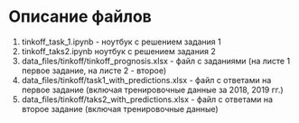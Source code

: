 # Описание файлов 
1. tinkoff_task_1.ipynb - ноутбук с решением задания 1
2. tinkoff_taks2.ipynb ноутбук с решением задания 2
3. data_files/tinkoff/tinkoff_prognosis.xlsx - файл с заданиями (на листе 1 первое задание, на листе 2 - второе)
4. data_files/tinkoff/task1_with_predictions.xlsx - файл с ответами на первое задание (включая тренировочные данные за 2018, 2019 гг.)
5. data_files/tinkoff/taks2_with_predictions.xlsx - файл с ответами на второе задание (включая тренировочные данные)
